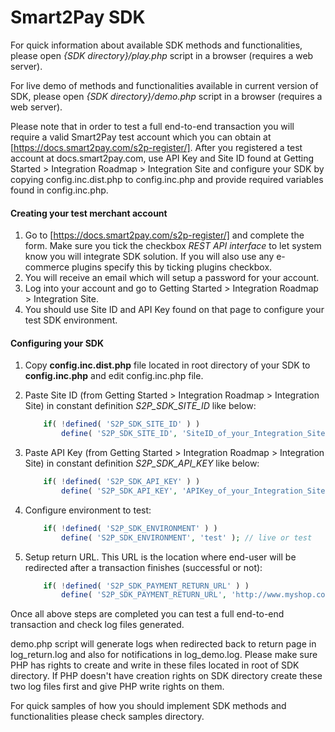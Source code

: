 # Smart2Pay SDK

For quick information about available SDK methods and functionalities, please open _{SDK directory}/play.php_ script in a browser (requires a web server).

For live demo of methods and functionalities available in current version of SDK, please open _{SDK directory}/demo.php_ script in a browser (requires a web server).

Please note that in order to test a full end-to-end transaction you will require a valid Smart2Pay test account which you can obtain at [https://docs.smart2pay.com/s2p-register/]. After you registered a test account at docs.smart2pay.com, use API Key and Site ID found at Getting Started > Integration Roadmap > Integration Site and configure your SDK by copying config.inc.dist.php to config.inc.php and provide required variables found in config.inc.php.


#### Creating your test merchant account
1. Go to [https://docs.smart2pay.com/s2p-register/] and complete the form. Make sure you tick the checkbox _REST API interface_ to let system know you will integrate SDK solution. If you will also use any e-commerce plugins specify this by ticking plugins checkbox.
2. You will receive an email which will setup a password for your account.
3. Log into your account and go to Getting Started > Integration Roadmap > Integration Site.
6. You should use Site ID and API Key found on that page to configure your test SDK environment.


#### Configuring your SDK
1. Copy **config.inc.dist.php** file located in root directory of your SDK to **config.inc.php** and edit config.inc.php file.
2. Paste Site ID (from Getting Started > Integration Roadmap > Integration Site) in constant definition *S2P_SDK_SITE_ID* like below:

    ```php
        if( !defined( 'S2P_SDK_SITE_ID' ) )
            define( 'S2P_SDK_SITE_ID', 'SiteID_of_your_Integration_Site' );
    ```
3. Paste API Key (from Getting Started > Integration Roadmap > Integration Site) in constant definition *S2P_SDK_API_KEY* like below:

    ```php
        if( !defined( 'S2P_SDK_API_KEY' ) )
            define( 'S2P_SDK_API_KEY', 'APIKey_of_your_Integration_Site' );
    ```
4. Configure environment to test:
 
    ```php
        if( !defined( 'S2P_SDK_ENVIRONMENT' ) )
            define( 'S2P_SDK_ENVIRONMENT', 'test' ); // live or test
    ```
5. Setup return URL. This URL is the location where end-user will be redirected after a transaction finishes (successful or not):
 
    ```php
        if( !defined( 'S2P_SDK_PAYMENT_RETURN_URL' ) )
            define( 'S2P_SDK_PAYMENT_RETURN_URL', 'http://www.myshop.com/sdk/samples/_return.php' );
    ```


Once all above steps are completed you can test a full end-to-end transaction and check log files generated.

demo.php script will generate logs when redirected back to return page in log_return.log and also for notifications in log_demo.log. Please make sure PHP has rights to create and write in these files located in root of SDK directory. If PHP doesn't have creation rights on SDK directory create these two log files first and give PHP write rights on them.

For quick samples of how you should implement SDK methods and functionalities please check samples directory.
